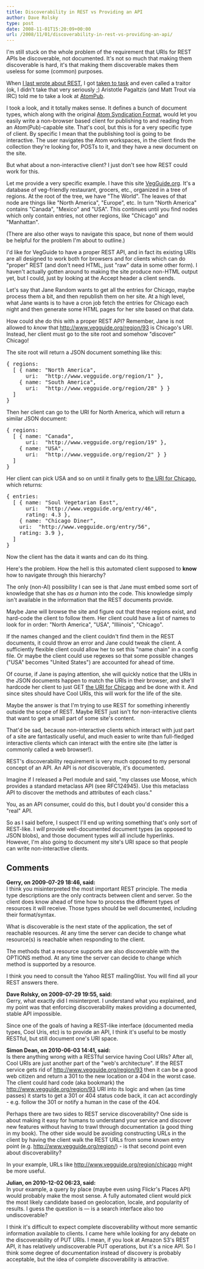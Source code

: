 ```yaml
---
title: Discoverability in REST vs Providing an API
author: Dave Rolsky
type: post
date: 2008-11-01T15:20:09+00:00
url: /2008/11/01/discoverability-in-rest-vs-providing-an-api/
---
```

I'm still stuck on the whole problem of the requirement that URIs for REST APIs be discoverable, not documented. It's not so much that making them discoverable is hard, it's that making them discoverable makes them useless for some (common) purposes.

When [I last wrote about REST][1], I got [taken to task][2] and even called a traitor (ok, I didn't take that very seriously ;) Aristotle Pagaltzis (and Matt Trout via IRC) told me to take a look at [AtomPub][3].

I took a look, and it totally makes sense. It defines a bunch of document types, which along with the original [Atom Syndication Format][4], would let you easily write a non-browser based client for publishing to and reading from an Atom(Pub)-capable site. That's cool, but this is for a very specific type of client. By specific I mean that the publishing tool is going to be interactive. The user navigates the Atom workspaces, in the client finds the collection they're looking for, POSTs to it, and they have a new document on the site.

But what about a non-interactive client? I just don't see how REST could work for this.

Let me provide a very specific example. I have this site [VegGuide.org][5]. It's a database of veg-friendly restaurant, grocers, etc., organized in a tree of regions. At the root of the tree, we have "The World". The leaves of that node are things like "North America", "Europe", etc. In turn "North America" contains "Canada", "Mexico" and "USA". This continues until you find nodes which only contain entries, not other regions, like "Chicago" and "Manhattan".

(There are also other ways to navigate this space, but none of them would be helpful for the problem I'm about to outline.)

I'd like for VegGuide to have a proper REST API, and in fact its existing URIs are all designed to work both for browsers and for clients which can do "proper" REST (and don't need HTML, just "raw" data in some other form). I haven't actually gotten around to making the site produce non-HTML output yet, but I could, just by looking at the Accept header a client sends.

Let's say that Jane Random wants to get all the entries for Chicago, maybe process them a bit, and then republish them on her site. At a high level, what Jane wants is to have a cron job fetch the entries for Chicago each night and then generate some HTML pages for her site based on that data.

How could she do this with a proper REST API? Remember, Jane is not allowed to _know_ that http://www.vegguide.org/region/93 is Chicago's URI. Instead, her client must go to the site root and somehow "discover" Chicago!

The site root will return a JSON document something like this:

<pre class="lang:js">{ regions:
  [ { name: "North America",
      uri:  "http://www.vegguide.org/region/1" },
    { name: "South America",
      uri:  "http://www.vegguide.org/region/28" } }
  ]
}
</pre>

Then her client can go to the URI for North America, which will return a similar JSON document:

<pre class="lang:js">{ regions:
  [ { name: "Canada",
      uri:  "http://www.vegguide.org/region/19" },
    { name: "USA",
      uri:  "http://www.vegguide.org/region/2" } }
  ]
}
</pre>

Her client can pick USA and so on until it finally gets to [the URI for Chicago][6], which returns:

<pre class="lang:js">{ entries:
  [ { name: "Soul Vegetarian East",
      uri:  "http://www.vegguide.org/entry/46",
      rating: 4.3 },
    { name: "Chicago Diner",
    uri:  "http://www.vegguide.org/entry/56",
    rating: 3.9 },
  ]
}
</pre>

Now the client has the data it wants and can do its thing.

Here's the problem. How the hell is this automated client supposed to **know** how to navigate through this hierarchy?

The only (non-AI) possibility I can see is that Jane must embed some sort of knowledge that she has _as a human_ into the code. This knowledge simply isn't available in the information that the REST documents provide.

Maybe Jane will browse the site and figure out that these regions exist, and hard-code the client to follow them. Her client could have a list of names to look for in order: "North America", "USA", "Illiinois", "Chicago".

If the names changed and the client couldn't find them in the REST documents, it could throw an error and Jane could tweak the client. A sufficiently flexible client could allow her to set this "name chain" in a config file. Or maybe the client could use regexes so that some possible changes ("USA" becomes "United States") are accounted for ahead of time.

Of course, if Jane is paying attention, she will quickly notice that the URIs in the JSON documents happen to match the URIs in their browser, and she'll hardcode her client to just GET [the URI for Chicago][6] and be done with it. And since sites should have Cool URIs, this will work for the life of the site.

Maybe the answer is that I'm trying to use REST for something inherently outside the scope of REST. Maybe REST just isn't for non-interactive clients that want to get a small part of some site's content.

That'd be sad, because non-interactive clients which interact with just part of a site are fantastically useful, and much easier to write than full-fledged interactive clients which can interact with the entire site (the latter is commonly called a web browser!).

REST's discoverability requirement is very much opposed to my personal concept of an API. An API is _not_ discoverable, it's documented.

Imagine if I released a Perl module and said, "my classes use Moose, which provides a standard metaclass API (see RFC124945). Use this metaclass API to discover the methods and attributes of each class."

You, as an API consumer, could do this, but I doubt you'd consider this a "real" API.

So as I said before, I suspect I'll end up writing something that's only sort of REST-like. I _will_ provide well-documented document types (as opposed to JSON blobs), and those document types _will_ all include hyperlinks. However, I'm also going to document my site's URI space so that people can write non-interactive clients.

 [1]: /2008/10/21/but-i-like-docs-roy/
 [2]: http://use.perl.org/comments.pl?sid=41350
 [3]: http://tools.ietf.org/html/rfc5023
 [4]: http://www.ietf.org/rfc/rfc4287
 [5]: http://www.vegguide.org
 [6]: http://www.vegguide.org/region/93

## Comments

**Gerry, on 2009-07-29 18:46, said:**  
I think you misinterpreted the most important REST principle. The media type descriptions are the only contracts between client and server. So the client does know ahead of time how to process the different types of resources it will receive. Those types should be well documented, including their format/syntax.

What is discoverable is the next state of the application, the set of reachable resources. At any time the server can decide to change what resource(s) is reachable when responding to the client. 

The methods that a resource supports are also discoverable with the OPTIONS method. At any time the server can decide to change which method is supported by a resource.

I think you need to consult the Yahoo REST mailing0list. You will find all your REST answers there.

**Dave Rolsky, on 2009-07-29 19:55, said:**  
Gerry, what exactly did I misinterpret. I understand what you explained, and my point was that enforcing discoverability makes providing a documented, stable API impossible.

Since one of the goals of having a REST-like interface (documented media types, Cool Uris, etc) is to provide an API, I think it's useful to be mostly RESTful, but still document one's URI space.

**Simon Dean, on 2010-06-03 14:41, said:**  
Is there anything wrong with a RESTful service having Cool URIs? After all, Cool URIs are just another part of the "web's architecture". If the REST service gets rid of <http://www.vegguide.org/region/93> then it can be a good web citizen and return a 301 to the new location or a 404 in the worst case. The client could hard code (aka bookmark) the <http://www.vegguide.org/region/93> URI into its logic and when (as time passes) it starts to get a 301 or 404 status code back, it can act accordingly - e.g. follow the 301 or notify a human in the case of the 404. 

Perhaps there are two sides to REST service discoverability? One side is about making it easy for humans to understand your service and discover new features without having to trawl through documentation (a good thing in my book). The other side would be avoiding constructing URLs in the client by having the client walk the REST URLs from some known entry point (e.g. <http://www.vegguide.org/region/>) - is that second point even about discoverability? 

In your example, URLs like <http://www.vegguide.org/region/chicago> might be more useful.

**Julian, on 2010-12-02 06:23, said:**  
In your example, a query by place (maybe even using Flickr's Places API) would probably make the most sense. A fully automated client would pick the most likely candidate based on geolocation, locale, and popularity of results. I guess the question is — is a search interface also too undiscoverable?

I think it's difficult to expect complete discoverability without more semantic information available to clients. I came here while looking for any debate on the discoverability of PUT URIs. I mean, if you look at Amazon S3's REST API, it has relatively undiscoverable PUT operations, but it's a nice API. So I think some degree of documentation instead of discovery is probably acceptable, but the idea of complete discoverability is attractive.